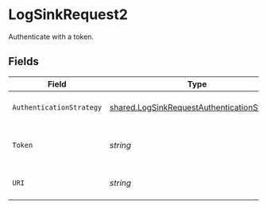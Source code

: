 # LogSinkRequest2

Authenticate with a token.


## Fields

| Field                                                                                                      | Type                                                                                                       | Required                                                                                                   | Description                                                                                                | Example                                                                                                    |
| ---------------------------------------------------------------------------------------------------------- | ---------------------------------------------------------------------------------------------------------- | ---------------------------------------------------------------------------------------------------------- | ---------------------------------------------------------------------------------------------------------- | ---------------------------------------------------------------------------------------------------------- |
| `AuthenticationStrategy`                                                                                   | [shared.LogSinkRequestAuthenticationStrategy](../../models/shared/logsinkrequestauthenticationstrategy.md) | :heavy_check_mark:                                                                                         | The authentication strategy.                                                                               | token                                                                                                      |
| `Token`                                                                                                    | *string*                                                                                                   | :heavy_check_mark:                                                                                         | The HTTP Token for the Papertrail log destination.                                                         | 123abcdefghijklmnopqrstuvwxy                                                                               |
| `URI`                                                                                                      | *string*                                                                                                   | :heavy_check_mark:                                                                                         | The uri for the Papertrail log destination.                                                                | https://logs.collector.solarwinds.com/v1/log                                                               |